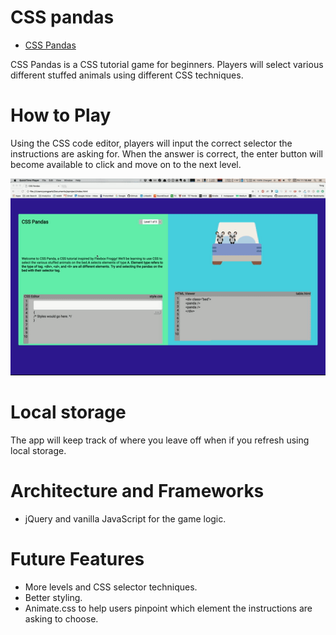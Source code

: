 # CSS pandas
+ [CSS Pandas](https://winstonjz.github.io/return_gnome/)

CSS Pandas is a CSS tutorial game for beginners. Players will select various different stuffed animals using different CSS techniques.

# How to Play
Using the CSS code editor, players will input the correct selector the instructions are asking for. When the answer is correct, the enter button will become available to click and move on to the next level.

<img src="./images/how_to_play.gif" style="width: 700px;"/>


# Local storage

The app will keep track of where you leave off when if you refresh using local storage.


# Architecture and Frameworks

* jQuery and vanilla JavaScript for the game logic.

# Future Features

* More levels and CSS selector techniques.
* Better styling.
* Animate.css to help users pinpoint which element the instructions are asking to choose.
